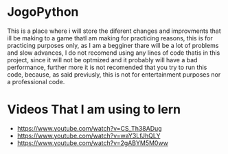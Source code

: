 # JogoPython
This is a place where i will store the diferent changes and improvments that ill be making to a game thatI am making for practicing reasons, this is for practicing purposes only, as I am a begginer thare will be a lot of problems and slow advances, I do not recomend using any lines of code thatis in this project, since it will not be optmized and it probably will have a bad performance, further more it is not recomended that you try to run this code, because, as said previusly, this is not for entertainment purposes nor a professional code.


# Videos That I am using to lern
- https://www.youtube.com/watch?v=CS_Th38ADug
- https://www.youtube.com/watch?v=waY3LfJhQLY
- https://www.youtube.com/watch?v=2gABYM5M0ww

